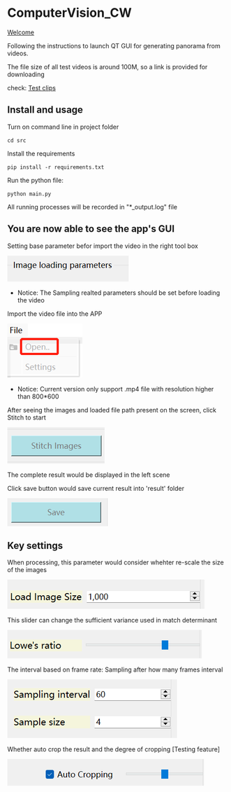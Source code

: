 # ComputerVision_CW

[Welcome](https://moodle.nottingham.ac.uk/login/index.php)

Following the instructions to launch QT GUI for generating panorama from videos.

The file size of all test videos is around 100M, so a link is provided for downloading

check: [Test clips](https://drive.google.com/file/d/1jK4H_lxSZ69t4TE1AyW6gVcV6FwTN3Kg/view?usp=sharing)

## Install and usage
 
Turn on command line in project folder

```
cd src
```

Install the requirements    

```
pip install -r requirements.txt
```
  
Run the python file:

```
python main.py
```
All running processes will be recorded in "*_output.log" file

## You are now able to see the app's GUI

Setting base parameter befor import the video in the right tool box

![Right tool box](./md_imgs/rightBox.png)

- Notice: The Sampling realted parameters should be set before loading the video

Import the video file into the APP

![Import](./md_imgs/import.png)

- Notice: Current version only support .mp4 file with resolution higher than 800*600

After seeing the images and loaded file path present on the screen, click Stitch to start

![stitch](./md_imgs/button_stitch.png)

The complete result would be displayed in the left scene

Click save button would save current result into 'result' folder

![Save](./md_imgs/button_save.png)

## Key settings

When processing, this parameter would consider whehter re-scale the size of the images

![Re-size](./md_imgs/resize.png)

This slider can change the sufficient variance used in match determinant

![L-ratio](./md_imgs/lratio.png)

The interval based on frame rate: Sampling after how many frames interval

![Sampling](./md_imgs/sampling.png)

Whether auto crop the result and the degree of cropping [Testing feature]

![Auto cropping](./md_imgs/crop.png)

